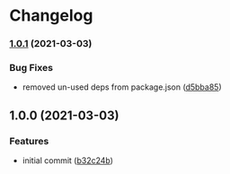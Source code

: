 # Changelog

### [1.0.1](https://www.github.com/jacob-ebey/forgo-lazy/compare/v1.0.0...v1.0.1) (2021-03-03)


### Bug Fixes

* removed un-used deps from package.json ([d5bba85](https://www.github.com/jacob-ebey/forgo-lazy/commit/d5bba85f2d025b261982266043cd23d7ced1cb4b))

## 1.0.0 (2021-03-03)


### Features

* initial commit ([b32c24b](https://www.github.com/jacob-ebey/forgo-lazy/commit/b32c24b69fd4d4ffa37f1eaf6eeb10b4fc601dd4))
